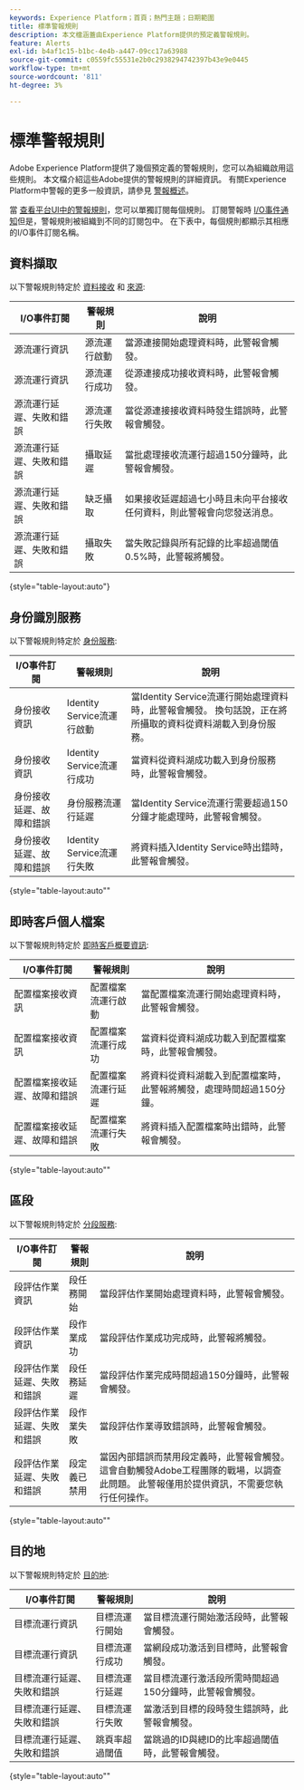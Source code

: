 ```yaml
---
keywords: Experience Platform；首頁；熱門主題；日期範圍
title: 標準警報規則
description: 本文檔涵蓋由Experience Platform提供的預定義警報規則。
feature: Alerts
exl-id: b4af1c15-b1bc-4e4b-a447-09cc17a63988
source-git-commit: c0559fc55531e2b0c2938294742397b43e9e0445
workflow-type: tm+mt
source-wordcount: '811'
ht-degree: 3%

---
```


# 標準警報規則

Adobe Experience Platform提供了幾個預定義的警報規則，您可以為組織啟用這些規則。 本文檔介紹這些Adobe提供的警報規則的詳細資訊。 有關Experience Platform中警報的更多一般資訊，請參見 [警報概述](./overview.md)。

當 [查看平台UI中的警報規則](./ui.md)，您可以單獨訂閱每個規則。 訂閱警報時 [I/O事件通知](./subscribe.md)但是，警報規則被組織到不同的訂閱包中。 在下表中，每個規則都顯示其相應的I/O事件訂閱名稱。

## 資料擷取

以下警報規則特定於 [資料接收](../../ingestion/home.md) 和  [來源](../../sources/home.md):

| I/O事件訂閱 | 警報規則 | 說明 |
| --- | --- | --- |
| 源流運行資訊 | 源流運行啟動 | 當源連接開始處理資料時，此警報會觸發。 |
| 源流運行資訊 | 源流運行成功 | 從源連接成功接收資料時，此警報會觸發。 |
| 源流運行延遲、失敗和錯誤 | 源流運行失敗 | 當從源連接接收資料時發生錯誤時，此警報會觸發。 |
| 源流運行延遲、失敗和錯誤 | 攝取延遲 | 當批處理接收流運行超過150分鐘時，此警報會觸發。 |
| 源流運行延遲、失敗和錯誤 | 缺乏攝取 | 如果接收延遲超過七小時且未向平台接收任何資料，則此警報會向您發送消息。 |
| 源流運行延遲、失敗和錯誤 | 攝取失敗 | 當失敗記錄與所有記錄的比率超過閾值0.5%時，此警報將觸發。 |

{style=&quot;table-layout:auto&quot;}

## 身份識別服務

以下警報規則特定於 [身份服務](../../identity-service/home.md):

| I/O事件訂閱 | 警報規則 | 說明 |
| --- | --- | --- |
| 身份接收資訊 | Identity Service流運行啟動 | 當Identity Service流運行開始處理資料時，此警報會觸發。 換句話說，正在將所攝取的資料從資料湖載入到身份服務。 |
| 身份接收資訊 | Identity Service流運行成功 | 當資料從資料湖成功載入到身份服務時，此警報會觸發。 |
| 身份接收延遲、故障和錯誤 | 身份服務流運行延遲 | 當Identity Service流運行需要超過150分鐘才能處理時，此警報會觸發。 |
| 身份接收延遲、故障和錯誤 | Identity Service流運行失敗 | 將資料插入Identity Service時出錯時，此警報會觸發。 |

{style=&quot;table-layout:auto&quot;&quot;

## 即時客戶個人檔案

以下警報規則特定於 [即時客戶概要資訊](../../profile/home.md):

| I/O事件訂閱 | 警報規則 | 說明 |
| --- | --- | --- |
| 配置檔案接收資訊 | 配置檔案流運行啟動 | 當配置檔案流運行開始處理資料時，此警報會觸發。 |
| 配置檔案接收資訊 | 配置檔案流運行成功 | 當資料從資料湖成功載入到配置檔案時，此警報會觸發。 |
| 配置檔案接收延遲、故障和錯誤 | 配置檔案流運行延遲 | 將資料從資料湖載入到配置檔案時，此警報將觸發，處理時間超過150分鐘。 |
| 配置檔案接收延遲、故障和錯誤 | 配置檔案流運行失敗 | 將資料插入配置檔案時出錯時，此警報會觸發。 |

{style=&quot;table-layout:auto&quot;&quot;

## 區段

以下警報規則特定於 [分段服務](../../segmentation/home.md):

| I/O事件訂閱 | 警報規則 | 說明 |
| --- | --- | --- |
| 段評估作業資訊 | 段任務開始 | 當段評估作業開始處理資料時，此警報會觸發。 |
| 段評估作業資訊 | 段作業成功 | 當段評估作業成功完成時，此警報將觸發。 |
| 段評估作業延遲、失敗和錯誤 | 段任務延遲 | 當段評估作業完成時間超過150分鐘時，此警報會觸發。 |
| 段評估作業延遲、失敗和錯誤 | 段作業失敗 | 當段評估作業導致錯誤時，此警報會觸發。 |
| 段評估作業延遲、失敗和錯誤 | 段定義已禁用 | 當因內部錯誤而禁用段定義時，此警報會觸發。 這會自動觸發Adobe工程團隊的戰場，以調查此問題。 此警報僅用於提供資訊，不需要您執行任何操作。 |

{style=&quot;table-layout:auto&quot;&quot;

## 目的地

以下警報規則特定於 [目的地](../../destinations/home.md):

| I/O事件訂閱 | 警報規則 | 說明 |
| --- | --- | --- |
| 目標流運行資訊 | 目標流運行開始 | 當目標流運行開始激活段時，此警報會觸發。 |
| 目標流運行資訊 | 目標流運行成功 | 當網段成功激活到目標時，此警報會觸發。 |
| 目標流運行延遲、失敗和錯誤 | 目標流運行延遲 | 當目標流運行激活段所需時間超過150分鐘時，此警報會觸發。 |
| 目標流運行延遲、失敗和錯誤 | 目標流運行失敗 | 當激活到目標的段時發生錯誤時，此警報會觸發。 |
| 目標流運行延遲、失敗和錯誤 | 跳頁率超過閾值 | 當跳過的ID與總ID的比率超過閾值時，此警報會觸發。 |

{style=&quot;table-layout:auto&quot;&quot;

<!-- (Definitions to be added once available)
| Segment Job Delay | This alert triggers when a segment job takes longer than 150 minutes to complete. | N/A | 30 seconds | 3 hours |
| No Ingestion Activity in Past 24 Hours | This alert triggers when no new data has been ingested in the last 24-hour period. | N/A | 1 day | 1 day |
| Ingestion Error Rate Exceeded | This alert triggers when the error rate for data ingestion exceeds the allotted threshold. | 20% | 30 seconds | 30 seconds |
| Entitlement Threshold Exceeded | This alert triggers when the number of created profiles exceeds 80% of your organization's entitlement. | 30 seconds | N/A |
| SFTP source has not ingested data | This alert triggers when an [SFTP source](../../sources/connectors/cloud-storage/sftp.md) has not ingested any data within a certain time period. | 1 day | 1 day |
| Feed Message | This alert when an identity sharing feed message has been sent to a user using [Segment Match](../../segmentation/ui/segment-match.md). | N/A | N/A |
| Feed Access Revoked | This alert triggers when another Platform user revokes access to an identity sharing feed using [Segment Match](../../segmentation/ui/segment-match.md). | N/A | N/A |
| Feed Modified | This alert triggers when an identity sharing feed is modified by a user using [Segment Match](../../segmentation/ui/segment-match.md). | N/A | N/A |
| Feed Shared | This alert triggers when a user shares a new feed in [Segment Match](../../segmentation/ui/segment-match.md). | N/A | N/A |
| Link Request | This alert triggers when a user requests to connect for partner sharing. | N/A | N/A |
| Link Action | This alert triggers when a user accepts a request to connect for partner sharing. | N/A | N/A |
-->
